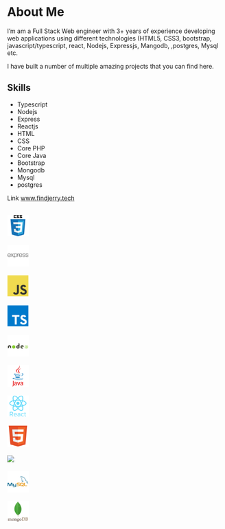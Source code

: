 
# About Me

I’m am a Full Stack Web engineer with 3+ years of experience developing web applications using different technologies (HTML5, CSS3, bootstrap, javascript/typescript, react,  Nodejs, Expressjs, Mangodb, ,postgres, Mysql etc.


 I have built a number of multiple amazing projects that you can find here.

## Skills
   
- Typescript
- Nodejs 
- Express
- Reactjs
- HTML
- CSS
- Core PHP
- Core Java
- Bootstrap
- Mongodb
- Mysql
- postgres

Link
www.findjerry.tech



  <code> <img height="50" src="https://raw.githubusercontent.com/devicons/devicon/master/icons/css3/css3-original-wordmark.svg"> </code>
  <code> <img height="50" src="https://raw.githubusercontent.com/devicons/devicon/master/icons/express/express-original-wordmark.svg"> </code>
  <code> <img height="50" src="https://raw.githubusercontent.com/devicons/devicon/master/icons/javascript/javascript-original.svg"> </code>
  <code> <img height="50" src="https://raw.githubusercontent.com/devicons/devicon/master/icons/typescript/typescript-original.svg"> </code>
  <code> <img height="50" src="https://raw.githubusercontent.com/devicons/devicon/master/icons/nodejs/nodejs-original-wordmark.svg"> </code>
  <code> <img height="50" src="https://raw.githubusercontent.com/devicons/devicon/master/icons/java/java-original-wordmark.svg"> </code>
  <code> <img height="50" src="https://raw.githubusercontent.com/devicons/devicon/master/icons/react/react-original-wordmark.svg"> </code>
  <code> <img height="50" src="https://raw.githubusercontent.com/devicons/devicon/master/icons/html5/html5-original.svg"> </code>
  <code> <img height="50" src="  https://raw.githubusercontent.com/detain/svg-logos/780f25886640cef088af994181646db2f6b1a3f8/svg/selenium-logo.svg"> </code>
  <code> <img height="50" src="https://raw.githubusercontent.com/devicons/devicon/master/icons/mysql/mysql-original-wordmark.svg"> </code>
  <code> <img height="50" src="https://raw.githubusercontent.com/devicons/devicon/master/icons/mongodb/mongodb-original-wordmark.svg"> </code>
